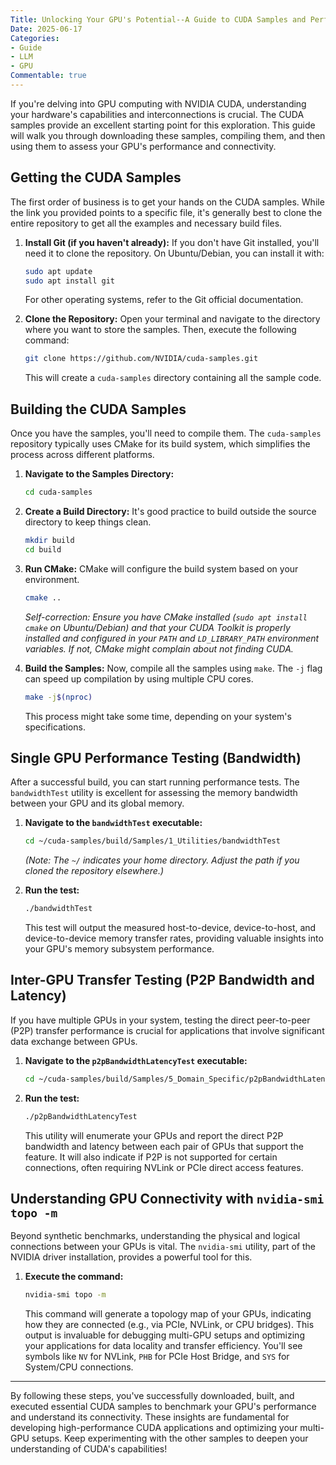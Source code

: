 ```yaml
---
Title: Unlocking Your GPU's Potential--A Guide to CUDA Samples and Performance Testing
Date: 2025-06-17  
Categories:
- Guide  
- LLM  
- GPU
Commentable: true  
---
```


If you're delving into GPU computing with NVIDIA CUDA, understanding your hardware's capabilities and interconnections is crucial. The CUDA samples provide an excellent starting point for this exploration. This guide will walk you through downloading these samples, compiling them, and then using them to assess your GPU's performance and connectivity.

## Getting the CUDA Samples

The first order of business is to get your hands on the CUDA samples. While the link you provided points to a specific file, it's generally best to clone the entire repository to get all the examples and necessary build files.

1.  **Install Git (if you haven't already):**
    If you don't have Git installed, you'll need it to clone the repository. On Ubuntu/Debian, you can install it with:
    ```bash
    sudo apt update
    sudo apt install git
    ```
    For other operating systems, refer to the Git official documentation.

2.  **Clone the Repository:**
    Open your terminal and navigate to the directory where you want to store the samples. Then, execute the following command:
    ```bash
    git clone https://github.com/NVIDIA/cuda-samples.git
    ```
    This will create a `cuda-samples` directory containing all the sample code.

## Building the CUDA Samples

Once you have the samples, you'll need to compile them. The `cuda-samples` repository typically uses CMake for its build system, which simplifies the process across different platforms.

1.  **Navigate to the Samples Directory:**
    ```bash
    cd cuda-samples
    ```

2.  **Create a Build Directory:**
    It's good practice to build outside the source directory to keep things clean.
    ```bash
    mkdir build
    cd build
    ```

3.  **Run CMake:**
    CMake will configure the build system based on your environment.
    ```bash
    cmake ..
    ```
    *Self-correction: Ensure you have CMake installed (`sudo apt install cmake` on Ubuntu/Debian) and that your CUDA Toolkit is properly installed and configured in your `PATH` and `LD_LIBRARY_PATH` environment variables. If not, CMake might complain about not finding CUDA.*

4.  **Build the Samples:**
    Now, compile all the samples using `make`. The `-j` flag can speed up compilation by using multiple CPU cores.
    ```bash
    make -j$(nproc)
    ```
    This process might take some time, depending on your system's specifications.

## Single GPU Performance Testing (Bandwidth)

After a successful build, you can start running performance tests. The `bandwidthTest` utility is excellent for assessing the memory bandwidth between your GPU and its global memory.

1.  **Navigate to the `bandwidthTest` executable:**
    ```bash
    cd ~/cuda-samples/build/Samples/1_Utilities/bandwidthTest
    ```
    *(Note: The `~/` indicates your home directory. Adjust the path if you cloned the repository elsewhere.)*

2.  **Run the test:**
    ```bash
    ./bandwidthTest
    ```
    This test will output the measured host-to-device, device-to-host, and device-to-device memory transfer rates, providing valuable insights into your GPU's memory subsystem performance.

## Inter-GPU Transfer Testing (P2P Bandwidth and Latency)

If you have multiple GPUs in your system, testing the direct peer-to-peer (P2P) transfer performance is crucial for applications that involve significant data exchange between GPUs.

1.  **Navigate to the `p2pBandwidthLatencyTest` executable:**
    ```bash
    cd ~/cuda-samples/build/Samples/5_Domain_Specific/p2pBandwidthLatencyTest
    ```

2.  **Run the test:**
    ```bash
    ./p2pBandwidthLatencyTest
    ```
    This utility will enumerate your GPUs and report the direct P2P bandwidth and latency between each pair of GPUs that support the feature. It will also indicate if P2P is not supported for certain connections, often requiring NVLink or PCIe direct access features.

## Understanding GPU Connectivity with `nvidia-smi topo -m`

Beyond synthetic benchmarks, understanding the physical and logical connections between your GPUs is vital. The `nvidia-smi` utility, part of the NVIDIA driver installation, provides a powerful tool for this.

1.  **Execute the command:**
    ```bash
    nvidia-smi topo -m
    ```
    This command will generate a topology map of your GPUs, indicating how they are connected (e.g., via PCIe, NVLink, or CPU bridges). This output is invaluable for debugging multi-GPU setups and optimizing your applications for data locality and transfer efficiency. You'll see symbols like `NV` for NVLink, `PHB` for PCIe Host Bridge, and `SYS` for System/CPU connections.

---

By following these steps, you've successfully downloaded, built, and executed essential CUDA samples to benchmark your GPU's performance and understand its connectivity. These insights are fundamental for developing high-performance CUDA applications and optimizing your multi-GPU setups. Keep experimenting with the other samples to deepen your understanding of CUDA's capabilities!
